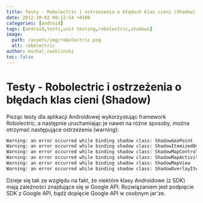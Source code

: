 ```yaml
---
title: Testy - Robolectric i ostrzeżenia o błędach klas cieni (Shadow)
date: 2012-10-02 09:12:54 +0100
categories: [android]
tags: [android,tests,unit testing,robolectric,shadows]
image:
  path: /assets/img/robolectric.png
  alt: robolectric
author: michal_cwiklinski
toc: false
---
```


# Testy - Robolectric i ostrzeżenia o błędach klas cieni (Shadow)

Pisząc testy dla aplikacji Androidowej wykorzystując framework Robolectric, a następnie uruchamiając je nawet na różne sposoby, można otrzymać następujące ostrzeżenia (warning):
```bash
Warning: an error occurred while binding shadow class: ShadowGeoPoint
Warning: an error occurred while binding shadow class: ShadowItemizedOverlay
Warning: an error occurred while binding shadow class: ShadowMapController
Warning: an error occurred while binding shadow class: ShadowMapActivity
Warning: an error occurred while binding shadow class: ShadowMapView
Warning: an error occurred while binding shadow class: ShadowOverlayItem
```

Dzieje się tak ze względu na fakt, że niektóre klasy Androidowe (z SDK) mają zależności znajdujące się w Google API. Rozwiązaniem jest podpięcie SDK z Google API, bądź dopięcie Google API w osobnym jar'ze.